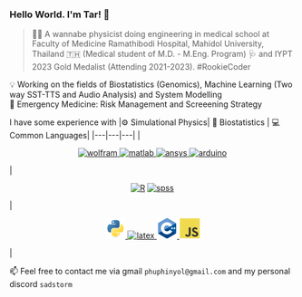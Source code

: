 ### Hello World. I'm Tar! 👋

> 🌱✨ A wannabe physicist doing engineering in medical school at Faculty of Medicine Ramathibodi Hospital, Mahidol University, Thailand 🇹🇭 (Medical student of M.D. - M.Eng. Program) 🩺 and IYPT 2023 Gold Medalist (Attending 2021-2023). #RookieCoder

💡 Working on the fields of Biostatistics (Genomics), Machine Learning (Two way SST-TTS and Audio Analysis) and System Modelling <br>
🎯 Emergency Medicine: Risk Management and Screeening Strategy

I have some experience with
|⚙️ Simulational Physics| 🧬 Biostatistics | 💻 Common Languages|
|---|---|---|
|<p align="center"><a href="https://www.wolfram.com/language/" target="_blank" rel="noreferrer"> <img src="https://cdn.worldvectorlogo.com/logos/wolfram-language.svg" alt="wolfram" width="36" height="36"/> </a><a href="https://www.mathworks.com" target="_blank" rel="noreferrer"> <img src="https://cdn.worldvectorlogo.com/logos/matlab.svg" alt="matlab" width="36" height="36"/> </a><a href="https://www.ansys.com" target="_blank" rel="noreferrer"> <img src="https://ww2.freelogovectors.net/svg17/ansys_logo-freelogovectors.net.svg" alt="ansys" width="36" height="36"/> </a><a href="https://www.arduino.cc/" target="_blank" rel="noreferrer"> <img src="https://cdn.worldvectorlogo.com/logos/arduino-1.svg" alt="arduino" width="36" height="36"/> </a></p>|<p align="center"><a href="https://www.r-project.org" target="_blank" rel="noreferrer"><img src="https://cdn.worldvectorlogo.com/logos/r-lang.svg" alt="R" width="36" height="36"/></a>  <a href="https://www.ibm.com/products/spss-statistics" target="_blank" rel="noreferrer"><img src="https://cdn.worldvectorlogo.com/logos/spss-1.svg" alt="spss" width="36" height="36"/></a></p>|<p align="center"><a href="https://www.python.org" target="_blank" rel="noreferrer"><img src="https://raw.githubusercontent.com/devicons/devicon/master/icons/python/python-original.svg" alt="python" width="36" height="36"/></a><a href="https://www.latex-project.org" target="_blank" rel="noreferrer"> <img src="https://cdn.worldvectorlogo.com/logos/latex.svg" alt="latex" width="36" height="36"/></a><a href="https://www.w3schools.com/cpp/" target="_blank" rel="noreferrer"> <img src="https://raw.githubusercontent.com/devicons/devicon/master/icons/cplusplus/cplusplus-original.svg" alt="cplusplus" width="36" height="36"/></a><a href="https://developer.mozilla.org/en-US/docs/Web/JavaScript" target="_blank" rel="noreferrer"> <img src="https://raw.githubusercontent.com/devicons/devicon/master/icons/javascript/javascript-original.svg" alt="javascript" width="36" height="36"/></a> </p>| 
  
📫 Feel free to contact me via gmail `phuphinyol@gmail.com` and my personal discord `sadstorm`

